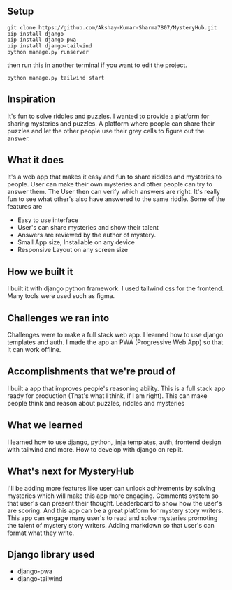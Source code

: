 ## Setup

```
git clone https://github.com/Akshay-Kumar-Sharma7807/MysteryHub.git
pip install django
pip install django-pwa
pip install django-tailwind
python manage.py runserver
```
then run this in another terminal if you want to edit the project.
```
python manage.py tailwind start
```

## Inspiration
It's fun to solve riddles and puzzles. I wanted to provide a platform for sharing mysteries and puzzles. A platform where people can share their puzzles and let the other people use their grey cells to figure out the answer.

## What it does
It's a web app that makes it easy and fun to share riddles and mysteries to people. User can make their own mysteries and other people can try to answer them. The User then can verify which answers are right.
It's really fun to see what other's also have answered to the same riddle.
Some of the features are
- Easy to use interface
- User's can share mysteries and show their talent
- Answers are reviewed by the author of mystery.
- Small App size, Installable on any device
- Responsive Layout on any screen size

## How we built it
I built it with django python framework. I used tailwind css for the frontend. Many tools were used such as figma.
## Challenges we ran into
Challenges were to make a full stack web app. I learned how to use django templates and auth. I made the app an PWA (Progressive Web App) so that It can work offline.

## Accomplishments that we're proud of
I built a app that improves people's reasoning ability. This is a full stack app ready for production (That's what I think, if I am right). This can make people think and reason about puzzles, riddles and mysteries

## What we learned
I learned how to use django, python, jinja templates, auth, frontend design with tailwind and more.
How to develop with django on replit. 

## What's next for MysteryHub
I'll be adding more features like user can unlock achivements by solving mysteries which will make this app more engaging. Comments system so that user's can present their thought. Leaderboard to show how the user's are scoring. And this app can be a great platform for mystery story writers. This app can engage many user's to read and solve mysteries promoting the talent of mystery story writers.
Adding markdown so that user's can format what they write.

## Django library used
- django-pwa
- django-tailwind